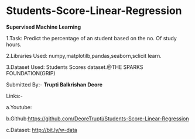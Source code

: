 # Students-Score-Linear-Regression
**Supervised Machine Learning**

1.Task: Predict the percentage of an student based on the no. Of study hours.

2.Libraries Used: numpy,matplotilb,pandas,seaborn,sclicit learn.

3.Dataset Used: Students Scores dataset.@THE SPARKS FOUNDATION(GRIP)

Submitted By:- **Trupti Balkrishan Deore**

Links:-

a.Youtube:

b.Github:https://github.com/DeoreTrupti/Students-Score-Linear-Regression

c.Dataset: http://bit.ly/w-data

